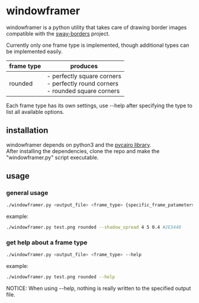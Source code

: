 # windowframer
windowframer is a python utility that takes care of drawing border images compatible with the [sway-borders] project.

Currently only one frame type is implemented, though additional types can be implemented easily.

| frame type | produces                                                                                     |
|------------|----------------------------------------------------------------------------------------------|
| rounded    | - perfectly square corners   <br>- perfectly round corners   <br>- rounded square corners    |

Each frame type has its own settings, use --help after specifying the type to list all available options.

## installation
windowframer depends on python3 and the [pycairo library].   
After installing the dependencies, clone the repo and make the "windowframer.py" script executable.

## usage

### general usage
```sh
./windowframer.py <output_file> <frame_type> {specific_frame_patameters} [{optional_frame_parameters}]
```

example:
```sh
./windowframer.py test.png rounded --shadow_spread 4 5 0.4 #2E3440
```

### get help about a frame type
```sh
./windowframer.py <output_file> <frame_type> --help
```

example:
```sh
./windowframer.py test.png rounded --help
```

NOTICE: When using --help, nothing is really written to the specified output file.


[sway-borders]: https://github.com/fluix-dev/sway-borders
[pycairo library]: https://github.com/fluix-dev/sway-borders
